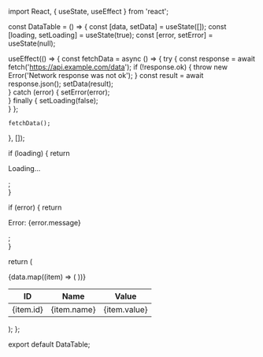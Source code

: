 import React, { useState, useEffect } from 'react';

const DataTable = () => {
const [data, setData] = useState([]);
const [loading, setLoading] = useState(true);
const [error, setError] = useState(null);

useEffect(() => {
const fetchData = async () => {
try {
const response = await fetch('https://api.example.com/data');
if (!response.ok) {
throw new Error('Network response was not ok');
}
const result = await response.json();
setData(result);  
 } catch (error) {
setError(error);  
 } finally {
setLoading(false);  
 }
};

    fetchData();

}, []);

if (loading) {
return <p>Loading...</p>;  
 }

if (error) {
return <p>Error: {error.message}</p>;  
 }

return (

<table>
<thead>
<tr>
<th>ID</th>
<th>Name</th>
<th>Value</th>
</tr>
</thead>
<tbody>
{data.map((item) => (
<tr key={item.id}>
<td>{item.id}</td>
<td>{item.name}</td>
<td>{item.value}</td>
</tr>
))}
</tbody>
</table>
);
};

export default DataTable;

